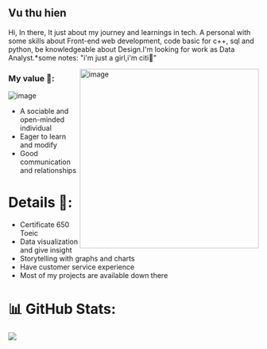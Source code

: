 ## Vu thu hien 

Hi, In there, It just about my journey and learnings in tech. A personal with some skills about Front-end web development, code basic for c++, sql and python, be knowledgeable about Design.I'm looking for work as Data Analyst.*some notes: "i'm just a girl,i'm citi🎀"

<img align="right" alt="image" src="![image](https://github.com/user-attachments/assets/f7d24fc7-b7d1-45cd-8ada-424d4e2bb3f9)" width="360px"/>

### My value 🌱:
![image](https://github.com/user-attachments/assets/dda1d559-d5d8-4f5e-be38-a411888c41b8)

- A sociable and open-minded individual</br>
- Eager to learn and modify</br>
- Good communication and relationships</br>

# Details 📝: 

- Certificate 650 Toeic</br>
- Data visualization and give insight</br>
- Storytelling with graphs and charts</br>
- Have customer service experience
- Most of my projects are available down there

# 📊 GitHub Stats:
![](https://github-readme-stats.vercel.app/api/top-langs/?username=vthuhien&theme=nord&hide_border=false&include_all_commits=false&count_private=true&layout=compact)
